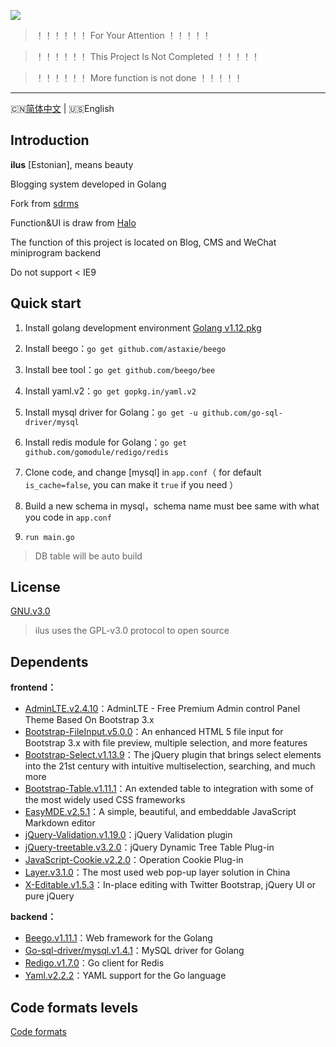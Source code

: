 ![](http://image.igerm.cn/img/20190325095035.png)

> ！！！！！！ For Your Attention  ！！！！！

> ！！！！！！ This Project Is Not Completed  ！！！！！

> ！！！！！！ More function is not done  ！！！！！

------------------------------
🇨🇳[简体中文](README.md) | 🇺🇸English

## Introduction

**ilus** [Estonian], means beauty 

Blogging system developed in Golang

Fork from [sdrms](https://github.com/lhtzbj12/sdrms)

Function&UI is draw from [Halo](https://github.com/halo-dev/halo)

The function of this project is located on Blog, CMS and WeChat miniprogram backend

Do not support < IE9

## Quick start

1. Install golang development environment [Golang v1.12.pkg](https://dl.google.com/go/go1.12.darwin-amd64.pkg)

2. Install beego：`go get github.com/astaxie/beego`

3. Install bee tool：`go get github.com/beego/bee`

4. Install yaml.v2：`go get gopkg.in/yaml.v2`

5. Install mysql driver for Golang：`go get -u github.com/go-sql-driver/mysql`

6. Install redis module for Golang：`go get github.com/gomodule/redigo/redis`

7. Clone code, and change [mysql] in `app.conf`（ for default `is_cache=false`, you can make it `true` if you need ）

8. Build a new schema in mysql，schema name must bee same with what you code in `app.conf`

9. `run main.go`

>DB table will be auto build

## License

[GNU.v3.0](https://github.com/wellmoonloft/ilus/blob/master/LICENSE)

> ilus uses the GPL-v3.0 protocol to open source

## Dependents



**frontend：**

- [AdminLTE.v2.4.10](https://github.com/ColorlibHQ/AdminLTE)：AdminLTE - Free Premium Admin control Panel Theme Based On Bootstrap 3.x
- [Bootstrap-FileInput.v5.0.0](https://github.com/kartik-v/bootstrap-fileinput)：An enhanced HTML 5 file input for Bootstrap 3.x with file preview, multiple selection, and more features
- [Bootstrap-Select.v1.13.9](https://github.com/snapappointments/bootstrap-select)：The jQuery plugin that brings select elements into the 21st century with intuitive multiselection, searching, and much more
- [Bootstrap-Table.v1.11.1](https://github.com/wenzhixin/bootstrap-table)：An extended table to integration with some of the most widely used CSS frameworks
- [EasyMDE.v2.5.1](https://github.com/Ionaru/easy-markdown-editor)：A simple, beautiful, and embeddable JavaScript Markdown editor
- [jQuery-Validation.v1.19.0](https://github.com/jquery-validation/jquery-validation)：jQuery Validation plugin
- [jQuery-treetable.v3.2.0](https://github.com/ludo/jquery-treetable)：jQuery Dynamic Tree Table Plug-in
- [JavaScript-Cookie.v2.2.0](https://github.com/js-cookie/js-cookie)：Operation Cookie Plug-in
- [Layer.v3.1.0](https://github.com/sentsin/layer)：The most used web pop-up layer solution in China 
- [X-Editable.v1.5.3](https://github.com/vitalets/x-editable)：In-place editing with Twitter Bootstrap, jQuery UI or pure jQuery


**backend：**

- [Beego.v1.11.1](https://github.com/astaxie/beego)：Web framework for the Golang
- [Go-sql-driver/mysql.v1.4.1](https://github.com/go-sql-driver/mysql)：MySQL driver for Golang
- [Redigo.v1.7.0](https://github.com/gomodule/redigo)：Go client for Redis
- [Yaml.v2.2.2](https://github.com/go-yaml/yaml)：YAML support for the Go language

## Code formats levels
[Code formats](https://goreportcard.com/report/github.com/wellmoonloft/ilus)


